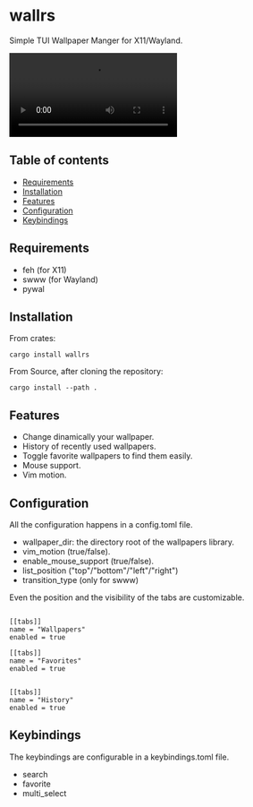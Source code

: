 # wallrs
Simple TUI Wallpaper Manger for X11/Wayland.

![wallrs Demo](assets/demo.mp4)

## Table of contents
* [Requirements](#requirements)
* [Installation](#installation)
* [Features](#features)
* [Configuration](#configuration)
* [Keybindings](#keybindings)

## Requirements

- feh (for X11)
- swww (for Wayland)
- pywal

## Installation

From crates: 
```
cargo install wallrs
```

From Source, after cloning the repository:
```
cargo install --path .
```

## Features

- Change dinamically your wallpaper.
- History of recently used wallpapers.
- Toggle favorite wallpapers to find them easily.
- Mouse support.
- Vim motion.

## Configuration

All the configuration happens in a config.toml file.

- wallpaper_dir: the directory root of the wallpapers library.
- vim_motion (true/false).
- enable_mouse_support (true/false).
- list_position ("top"/"bottom"/"left"/"right")
- transition_type (only for swww)

Even the position and the visibility of the tabs are customizable. 

```

[[tabs]]
name = "Wallpapers"
enabled = true

[[tabs]]
name = "Favorites"
enabled = true


[[tabs]]
name = "History"
enabled = true

```

## Keybindings

The keybindings are configurable in a keybindings.toml file.

- search
- favorite 
- multi_select
